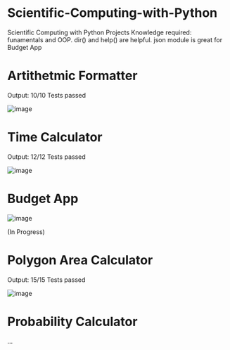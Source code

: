 # Scientific-Computing-with-Python
Scientific Computing with Python Projects
Knowledge required: funamentals and OOP.  dir() and help() are helpful.  json module is great for Budget App

# Artithetmic Formatter
Output: 10/10 Tests passed

![image](https://user-images.githubusercontent.com/47803678/185599970-629a6367-0250-451e-8440-765c87899538.png)

# Time Calculator
Output: 12/12 Tests passed

![image](https://user-images.githubusercontent.com/47803678/184557739-12642214-d5d0-4cc0-a29b-1c6f5afdd88f.png)

# Budget App
![image](https://user-images.githubusercontent.com/47803678/186099365-9bf96494-1fa2-44cb-8a05-83eb27fafb2d.png)

(In Progress)

# Polygon Area Calculator
Output: 15/15 Tests passed

![image](https://user-images.githubusercontent.com/47803678/185374606-a4c566a0-a045-403f-a290-ecb93abd63a9.png)

# Probability Calculator
...
